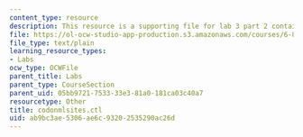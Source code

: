 ```yaml
---
content_type: resource
description: This resource is a supporting file for lab 3 part 2 containing codes.
file: https://ol-ocw-studio-app-production.s3.amazonaws.com/courses/6-877j-computational-evolutionary-biology-fall-2005/ab9bc3ae5306ae6c93202535290ac26d_codonmlsites.ctl
file_type: text/plain
learning_resource_types:
- Labs
ocw_type: OCWFile
parent_title: Labs
parent_type: CourseSection
parent_uid: 05bb9721-7533-33e3-81a0-181ca03c40a7
resourcetype: Other
title: codonmlsites.ctl
uid: ab9bc3ae-5306-ae6c-9320-2535290ac26d
---
```


